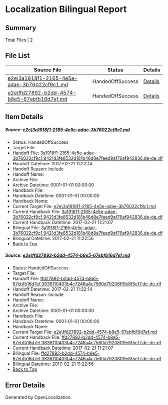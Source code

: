 # <a name='report-top'></a> Localization Bilingual Report

## Summary
 Total Files | 2

## File List
 Source File | Status | Details 
 ----------- | ------ | ------- 
 [e2e\3a1918f1-2165-4e5e-adae-3b76022cf9c1.md](https://github.com/OpenLocalizationTestOrg/ol-test4/blob/0b9c8ef2abd4cbed14e5e7bd015dfbe0311aa17c/e2e/3a1918f1-2165-4e5e-adae-3b76022cf9c1.md) | HandedOffSuccess | [Details](#1dddedb0ef776d1e66b7f8886c819ba9ac8f1bd51)
 [e2e\ffd27892-b2dd-4574-b8e5-67ebfb16d7ef.md](https://github.com/OpenLocalizationTestOrg/ol-test4/blob/0b9c8ef2abd4cbed14e5e7bd015dfbe0311aa17c/e2e/ffd27892-b2dd-4574-b8e5-67ebfb16d7ef.md) | HandedOffSuccess | [Details](#a8a23892cd60d5d0804fad2420a19aab2978a7374)

## Item Details
##### <a name='1dddedb0ef776d1e66b7f8886c819ba9ac8f1bd51'></a> Source: [e2e\3a1918f1-2165-4e5e-adae-3b76022cf9c1.md](https://github.com/OpenLocalizationTestOrg/ol-test4/blob/0b9c8ef2abd4cbed14e5e7bd015dfbe0311aa17c/e2e/3a1918f1-2165-4e5e-adae-3b76022cf9c1.md)
* Status: HandedOffSuccess
* Target File: 
* Handoff File: [3a1918f1-2165-4e5e-adae-3b76022cf9c1.9421d3fe8532d181b48d8e7feed9af76af942836.de-de.xlf](https://github.com/OpenLocalizationTestOrg/ol-test4-handoff/blob/1c28294dd2cfe3a11f3b6f34c3c8031af55cbedf/ol-handoff/OpenLocalizationTestOrg/ol-test4-dede/xinjiang/ht/3a1918f1-2165-4e5e-adae-3b76022cf9c1.9421d3fe8532d181b48d8e7feed9af76af942836.de-de.xlf)
* Handoff Datetime: 2017-02-21 11:22:14
* Handoff Reason: Include
* Handoff Name: 
* Archive File: 
* Archive Datetime: 0001-01-01 00:00:00
* Handback File: 
* Handback Datetime: 0001-01-01 00:00:00
* Handback Name: 
* Current Target File: [e2e\3a1918f1-2165-4e5e-adae-3b76022cf9c1.md](https://github.com/OpenLocalizationTestOrg/ol-test4-dede/blob/f3f8a62586f7a85036e74e270faab9a2b470f014/e2e/3a1918f1-2165-4e5e-adae-3b76022cf9c1.md)
* Current Handback File: [3a1918f1-2165-4e5e-adae-3b76022cf9c1.9421d3fe8532d181b48d8e7feed9af76af942836.de-de.xlf](https://github.com/OpenLocalizationTestOrg/ol-test4-handback/blob/fdd18db7c5826be2dae7fc51b88d89c460ea4fd7/ol-handback/OpenLocalizationTestOrg/ol-test4-dede/xinjiang/ht/3a1918f1-2165-4e5e-adae-3b76022cf9c1.9421d3fe8532d181b48d8e7feed9af76af942836.de-de.xlf)
* Current Handback Datetime: 2017-02-21 11:21:07
* Bilingual File: [3a1918f1-2165-4e5e-adae-3b76022cf9c1.9421d3fe8532d181b48d8e7feed9af76af942836.de-de.xlf](https://github.com/OpenLocalizationTestOrg/ol-test4-handback/blob/fdd18db7c5826be2dae7fc51b88d89c460ea4fd7/ol-handback/OpenLocalizationTestOrg/ol-test4-dede/xinjiang/ht/3a1918f1-2165-4e5e-adae-3b76022cf9c1.9421d3fe8532d181b48d8e7feed9af76af942836.de-de.xlf)
* Bilingual Datetime: 2017-02-21 11:22:56
* [Back to Top](#report-top)

##### <a name='a8a23892cd60d5d0804fad2420a19aab2978a7374'></a> Source: [e2e\ffd27892-b2dd-4574-b8e5-67ebfb16d7ef.md](https://github.com/OpenLocalizationTestOrg/ol-test4/blob/0b9c8ef2abd4cbed14e5e7bd015dfbe0311aa17c/e2e/ffd27892-b2dd-4574-b8e5-67ebfb16d7ef.md)
* Status: HandedOffSuccess
* Target File: 
* Handoff File: [ffd27892-b2dd-4574-b8e5-67ebfb16d7ef.3836110403b4c7246a4c7560d79208ff9e8f5ef7.de-de.xlf](https://github.com/OpenLocalizationTestOrg/ol-test4-handoff/blob/1c28294dd2cfe3a11f3b6f34c3c8031af55cbedf/ol-handoff/OpenLocalizationTestOrg/ol-test4-dede/xinjiang/ht/ffd27892-b2dd-4574-b8e5-67ebfb16d7ef.3836110403b4c7246a4c7560d79208ff9e8f5ef7.de-de.xlf)
* Handoff Datetime: 2017-02-21 11:22:14
* Handoff Reason: Include
* Handoff Name: 
* Archive File: 
* Archive Datetime: 0001-01-01 00:00:00
* Handback File: 
* Handback Datetime: 0001-01-01 00:00:00
* Handback Name: 
* Current Target File: [e2e\ffd27892-b2dd-4574-b8e5-67ebfb16d7ef.md](https://github.com/OpenLocalizationTestOrg/ol-test4-dede/blob/f3f8a62586f7a85036e74e270faab9a2b470f014/e2e/ffd27892-b2dd-4574-b8e5-67ebfb16d7ef.md)
* Current Handback File: [ffd27892-b2dd-4574-b8e5-67ebfb16d7ef.3836110403b4c7246a4c7560d79208ff9e8f5ef7.de-de.xlf](https://github.com/OpenLocalizationTestOrg/ol-test4-handback/blob/fdd18db7c5826be2dae7fc51b88d89c460ea4fd7/ol-handback/OpenLocalizationTestOrg/ol-test4-dede/xinjiang/ht/ffd27892-b2dd-4574-b8e5-67ebfb16d7ef.3836110403b4c7246a4c7560d79208ff9e8f5ef7.de-de.xlf)
* Current Handback Datetime: 2017-02-21 11:21:07
* Bilingual File: [ffd27892-b2dd-4574-b8e5-67ebfb16d7ef.3836110403b4c7246a4c7560d79208ff9e8f5ef7.de-de.xlf](https://github.com/OpenLocalizationTestOrg/ol-test4-handback/blob/fdd18db7c5826be2dae7fc51b88d89c460ea4fd7/ol-handback/OpenLocalizationTestOrg/ol-test4-dede/xinjiang/ht/ffd27892-b2dd-4574-b8e5-67ebfb16d7ef.3836110403b4c7246a4c7560d79208ff9e8f5ef7.de-de.xlf)
* Bilingual Datetime: 2017-02-21 11:22:56
* [Back to Top](#report-top)


## Error Details

Generated by OpenLocalization.
